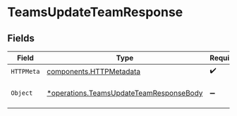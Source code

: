# TeamsUpdateTeamResponse


## Fields

| Field                                                                                             | Type                                                                                              | Required                                                                                          | Description                                                                                       |
| ------------------------------------------------------------------------------------------------- | ------------------------------------------------------------------------------------------------- | ------------------------------------------------------------------------------------------------- | ------------------------------------------------------------------------------------------------- |
| `HTTPMeta`                                                                                        | [components.HTTPMetadata](../../models/components/httpmetadata.md)                                | :heavy_check_mark:                                                                                | N/A                                                                                               |
| `Object`                                                                                          | [*operations.TeamsUpdateTeamResponseBody](../../models/operations/teamsupdateteamresponsebody.md) | :heavy_minus_sign:                                                                                | The request has succeeded.                                                                        |